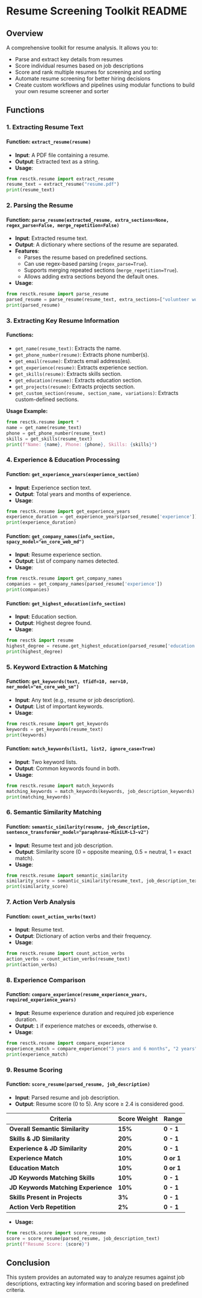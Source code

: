 # Resume Screening Toolkit README

## Overview
A comprehensive toolkit for resume analysis. It allows you to:
- Parse and extract key details from resumes
- Score individual resumes based on job descriptions
- Score and rank multiple resumes for screening and sorting
- Automate resume screening for better hiring decisions
- Create custom workflows and pipelines using modular functions to build your own resume screener and sorter

## Functions

### 1. **Extracting Resume Text**

#### Function: `extract_resume(resume)`
- **Input**: A PDF file containing a resume.
- **Output**: Extracted text as a string.
- **Usage**:
```python
from resctk.resume import extract_resume
resume_text = extract_resume("resume.pdf")
print(resume_text)
```

### 2. **Parsing the Resume**

#### Function: `parse_resume(extracted_resume, extra_sections=None, regex_parse=False, merge_repetition=False)`
- **Input**: Extracted resume text.
- **Output**: A dictionary where sections of the resume are separated.
- **Features**:
  - Parses the resume based on predefined sections.
  - Can use regex-based parsing (`regex_parse=True`).
  - Supports merging repeated sections (`merge_repetition=True`).
  - Allows adding extra sections beyond the default ones.
- **Usage**:
```python
from resctk.resume import parse_resume
parsed_resume = parse_resume(resume_text, extra_sections=["volunteer work"], regex_parse=False, merge_repetition=True)
print(parsed_resume)
```

### 3. **Extracting Key Resume Information**

#### Functions:
- `get_name(resume_text)`: Extracts the name.
- `get_phone_number(resume)`: Extracts phone number(s).
- `get_email(resume)`: Extracts email address(es).
- `get_experience(resume)`: Extracts experience section.
- `get_skills(resume)`: Extracts skills section.
- `get_education(resume)`: Extracts education section.
- `get_projects(resume)`: Extracts projects section.
- `get_custom_section(resume, section_name, variations)`: Extracts custom-defined sections.

**Usage Example:**
```python
from resctk.resume import *
name = get_name(resume_text)
phone = get_phone_number(resume_text)
skills = get_skills(resume_text)
print(f"Name: {name}, Phone: {phone}, Skills: {skills}")
```

### 4. **Experience & Education Processing**

#### Function: `get_experience_years(experience_section)`
- **Input**: Experience section text.
- **Output**: Total years and months of experience.
- **Usage**:
```python
from resctk.resume import get_experience_years
experience_duration = get_experience_years(parsed_resume['experience'])
print(experience_duration)
```

#### Function: `get_company_names(info_section, spacy_model="en_core_web_md")`
- **Input**: Resume experience section.
- **Output**: List of company names detected.
- **Usage**:
```python
from resctk.resume import get_company_names
companies = get_company_names(parsed_resume['experience'])
print(companies)
```

#### Function: `get_highest_education(info_section)`
- **Input**: Education section.
- **Output**: Highest degree found.
- **Usage**:
```python
from resctk import resume
highest_degree = resume.get_highest_education(parsed_resume['education'])
print(highest_degree)
```

### 5. **Keyword Extraction & Matching**

#### Function: `get_keywords(text, tfidf=10, ner=10, ner_model="en_core_web_sm")`
- **Input**: Any text (e.g., resume or job description).
- **Output**: List of important keywords.
- **Usage**:
```python
from resctk.resume import get_keywords
keywords = get_keywords(resume_text)
print(keywords)
```

#### Function: `match_keywords(list1, list2, ignore_case=True)`
- **Input**: Two keyword lists.
- **Output**: Common keywords found in both.
- **Usage**:
```python
from resctk.resume import match_keywords
matching_keywords = match_keywords(keywords, job_description_keywords)
print(matching_keywords)
```

### 6. **Semantic Similarity Matching**

#### Function: `semantic_similarity(resume, job_description, sentence_transformer_model="paraphrase-MiniLM-L3-v2")`
- **Input**: Resume text and job description.
- **Output**: Similarity score (0 = opposite meaning, 0.5 = neutral, 1 = exact match).
- **Usage**:
```python
from resctk.resume import semantic_similarity
similarity_score = semantic_similarity(resume_text, job_description_text)
print(similarity_score)
```

### 7. **Action Verb Analysis**

#### Function: `count_action_verbs(text)`
- **Input**: Resume text.
- **Output**: Dictionary of action verbs and their frequency.
- **Usage**:
```python
from resctk.resume import count_action_verbs
action_verbs = count_action_verbs(resume_text)
print(action_verbs)
```

### 8. **Experience Comparison**

#### Function: `compare_experience(resume_experience_years, required_experience_years)`
- **Input**: Resume experience duration and required job experience duration.
- **Output**: `1` if experience matches or exceeds, otherwise `0`.
- **Usage**:
```python
from resctk.resume import compare_experience
experience_match = compare_experience("3 years and 6 months", "2 years")
print(experience_match)
```

### 9. **Resume Scoring**

#### Function: `score_resume(parsed_resume, job_description)`
- **Input**: Parsed resume and job description.
- **Output**: Resume score (0 to 5). Any score ≥ 2.4 is considered good.

| **Criteria**                          | **Score Weight** | **Range**  |
|----------------------------------------|-----------------|------------|
| **Overall Semantic Similarity**        | **15%**        | **0 - 1**  |
| **Skills & JD Similarity**             | **20%**        | **0 - 1**  |
| **Experience & JD Similarity**         | **20%**        | **0 - 1**  |
| **Experience Match**                   | **10%**        | **0 or 1** |
| **Education Match**                    | **10%**        | **0 or 1** |
| **JD Keywords Matching Skills**        | **10%**        | **0 - 1**  |
| **JD Keywords Matching Experience**    | **10%**        | **0 - 1**  |
| **Skills Present in Projects**         | **3%**         | **0 - 1**  |
| **Action Verb Repetition**             | **2%**         | **0 - 1**  |

- **Usage:**
```python
from resctk.score import score_resume
score = score_resume(parsed_resume, job_description_text)
print(f"Resume Score: {score}")
```

## Conclusion
This system provides an automated way to analyze resumes against job descriptions, extracting key information and scoring based on predefined criteria.
